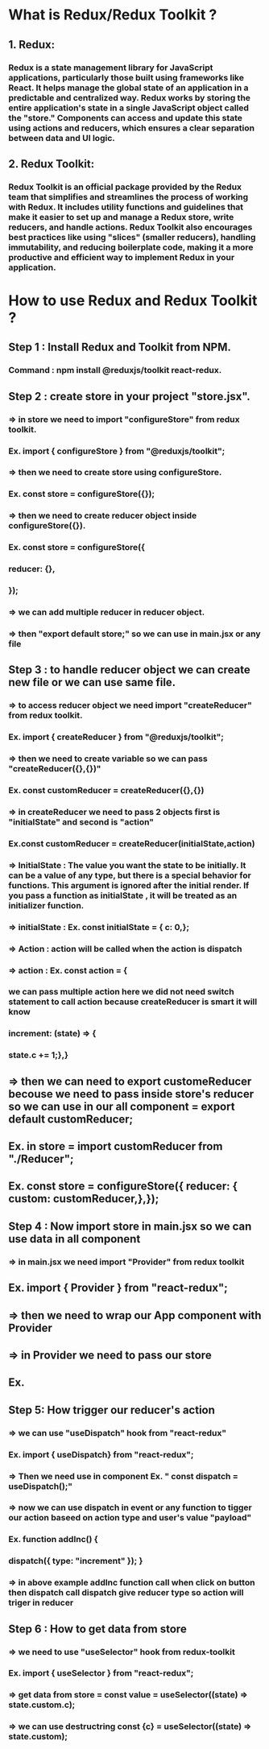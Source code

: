 # What is Redux/Redux Toolkit ?

## 1. Redux:

### Redux is a state management library for JavaScript applications, particularly those built using frameworks like React. It helps manage the global state of an application in a predictable and centralized way. Redux works by storing the entire application's state in a single JavaScript object called the "store." Components can access and update this state using actions and reducers, which ensures a clear separation between data and UI logic.

## 2. Redux Toolkit:

### Redux Toolkit is an official package provided by the Redux team that simplifies and streamlines the process of working with Redux. It includes utility functions and guidelines that make it easier to set up and manage a Redux store, write reducers, and handle actions. Redux Toolkit also encourages best practices like using "slices" (smaller reducers), handling immutability, and reducing boilerplate code, making it a more productive and efficient way to implement Redux in your application.

# How to use Redux and Redux Toolkit ?

## Step 1 : Install Redux and Toolkit from NPM.

### Command : npm install @reduxjs/toolkit react-redux.

## Step 2 : create store in your project "store.jsx".

### => in store we need to import "configureStore" from redux toolkit.

### Ex. import { configureStore } from "@reduxjs/toolkit";

### => then we need to create store using configureStore.

### Ex. const store = configureStore({});

### => then we need to create reducer object inside configureStore({}).

### Ex. const store = configureStore({

### reducer: {},

### });

### => we can add multiple reducer in reducer object.

### => then "export default store;" so we can use in main.jsx or any file

## Step 3 : to handle reducer object we can create new file or we can use same file.

### => to access reducer object we need import "createReducer" from redux toolkit.

### Ex. import { createReducer } from "@reduxjs/toolkit";

### => then we need to create variable so we can pass "createReducer({},{})"

### Ex. const customReducer = createReducer({},{})

### => in createReducer we need to pass 2 objects first is "initialState" and second is "action"

### Ex.const customReducer = createReducer(initialState,action)

### => InitialState : The value you want the state to be initially. It can be a value of any type, but there is a special behavior for functions. This argument is ignored after the initial render. If you pass a function as initialState , it will be treated as an initializer function.

### => initialState : Ex. const initialState = { c: 0,};

### => Action : action will be called when the action is dispatch

### => action : Ex. const action = {

### we can pass multiple action here we did not need switch statement to call action because createReducer is smart it will know

### increment: (state) => {

### state.c += 1;},}

## => then we can need to export customeReducer becouse we need to pass inside store's reducer so we can use in our all component = export default customReducer;

## Ex. in store = import customReducer from "./Reducer";

## Ex. const store = configureStore({ reducer: { custom: customReducer,},});

## Step 4 : Now import store in main.jsx so we can use data in all component

### => in main.jsx we need import "Provider" from redux toolkit

## Ex. import { Provider } from "react-redux";

## => then we need to wrap our App component with Provider

## => in Provider we need to pass our store

## Ex.

 <Provider store={store}>
      <App />
</Provider>

## Step 5: How trigger our reducer's action

### => we can use "useDispatch" hook from "react-redux"

### Ex. import { useDispatch} from "react-redux";

### => Then we need use in component Ex. " const dispatch = useDispatch();"

### => now we can use dispatch in event or any function to tigger our action baseed on action type and user's value "payload"

### Ex. function addInc() {

### dispatch({ type: "increment" }); }

### => in above example addInc function call when click on button then dispatch call dispatch give reducer type so action will triger in reducer

## Step 6 : How to get data from store

### => we need to use "useSelector" hook from redux-toolkit

### Ex. import { useSelector } from "react-redux";

### => get data from store = const value = useSelector((state) => state.custom.c);

### => we can use destructring const {c} = useSelector((state) => state.custom);
